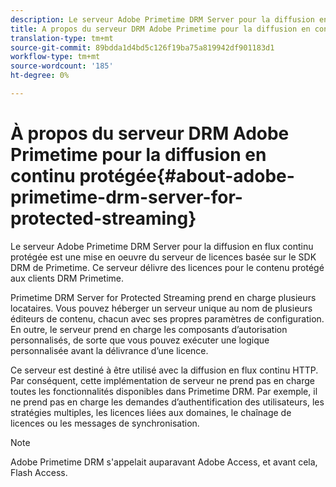 ```yaml
---
description: Le serveur Adobe Primetime DRM Server pour la diffusion en flux continu protégée est une mise en oeuvre du serveur de licences basée sur le SDK DRM de Primetime. Ce serveur délivre des licences pour le contenu protégé aux clients DRM Primetime.
title: A propos du serveur DRM Adobe Primetime pour la diffusion en continu protégée
translation-type: tm+mt
source-git-commit: 89bdda1d4bd5c126f19ba75a819942df901183d1
workflow-type: tm+mt
source-wordcount: '185'
ht-degree: 0%

---
```



# À propos du serveur DRM Adobe Primetime pour la diffusion en continu protégée{#about-adobe-primetime-drm-server-for-protected-streaming}

Le serveur Adobe Primetime DRM Server pour la diffusion en flux continu protégée est une mise en oeuvre du serveur de licences basée sur le SDK DRM de Primetime. Ce serveur délivre des licences pour le contenu protégé aux clients DRM Primetime.

Primetime DRM Server for Protected Streaming prend en charge plusieurs locataires. Vous pouvez héberger un serveur unique au nom de plusieurs éditeurs de contenu, chacun avec ses propres paramètres de configuration. En outre, le serveur prend en charge les composants d’autorisation personnalisés, de sorte que vous pouvez exécuter une logique personnalisée avant la délivrance d’une licence.

Ce serveur est destiné à être utilisé avec la diffusion en flux continu HTTP. Par conséquent, cette implémentation de serveur ne prend pas en charge toutes les fonctionnalités disponibles dans Primetime DRM. Par exemple, il ne prend pas en charge les demandes d’authentification des utilisateurs, les stratégies multiples, les licences liées aux domaines, le chaînage de licences ou les messages de synchronisation.

>[!NOTE]
>
>Adobe Primetime DRM s&#39;appelait auparavant Adobe Access, et avant cela, Flash Access.

